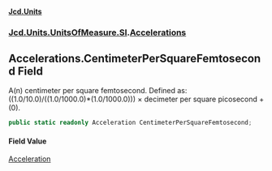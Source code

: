 #### [Jcd.Units](index.md 'index')
### [Jcd.Units.UnitsOfMeasure.SI](Jcd.Units.UnitsOfMeasure.SI.md 'Jcd.Units.UnitsOfMeasure.SI').[Accelerations](Accelerations.md 'Jcd.Units.UnitsOfMeasure.SI.Accelerations')

## Accelerations.CentimeterPerSquareFemtosecond Field

A(n) centimeter per square femtosecond. Defined as: ((1.0/10.0)/((1.0/1000.0)*(1.0/1000.0))) × decimeter per square picosecond + (0).

```csharp
public static readonly Acceleration CentimeterPerSquareFemtosecond;
```

#### Field Value
[Acceleration](Acceleration.md 'Jcd.Units.UnitTypes.Acceleration')